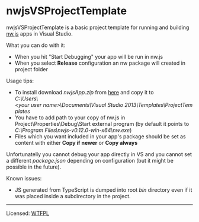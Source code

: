 # nwjsVSProjectTemplate
nwjsVSProjectTemplate is a basic project template for running and building <a href="http://nwjs.io/">nw.js</a> apps in Visual Studio.

What you can do with it:
 - When you hit "Start Debugging" your app will be run in nw.js
 - When you select <b>Release</b> configuration an nw package will created in project folder

Usage tips:
 - To install download <i>nwjsApp.zip</i> from <a href="https://github.com/jahu00/nwjsVSProjectTemplate/releases/tag/1.0">here</a> and copy it to<br/> <i>C:\Users\\\<your&nbsp;user&nbsp;name>\Documents\Visual&nbsp;Studio&nbsp;2013\Templates\ProjectTemplates</i>
 - You have to add path to your copy of nw.js in Project\Properties\Debug\Start external program (by default it points to <i>C:\Program Files\nwjs-v0.12.0-win-x64\nw.exe</i>)
 - Files which you want included in your app's package should be set as content with either <b>Copy if newer</b> or <b>Copy always</b>

Unfortunatelly you cannot debug your app directly in VS and you cannot set a different <i>package.json</i> depending on configuration (but it might be possible in the future).

Known issues:
 - JS generated from TypeScript is dumped into root <i>bin</i> directory even if it was placed inside a subdirectory in the project.

<hr/>
Licensed: <a href="http://www.wtfpl.net/about/">WTFPL</a>
